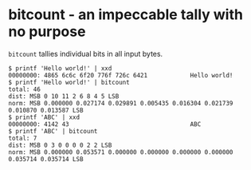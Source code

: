 bitcount - an impeccable tally with no purpose
================================================
`bitcount` tallies individual bits in all input bytes.

```
$ printf 'Hello world!' | xxd
00000000: 4865 6c6c 6f20 776f 726c 6421            Hello world!
$ printf 'Hello world!' | bitcount
total: 46
dist: MSB 0 10 11 2 6 8 4 5 LSB
norm: MSB 0.000000 0.027174 0.029891 0.005435 0.016304 0.021739 0.010870 0.013587 LSB
$ printf 'ABC' | xxd
00000000: 4142 43                                  ABC
$ printf 'ABC' | bitcount
total: 7
dist: MSB 0 3 0 0 0 0 2 2 LSB
norm: MSB 0.000000 0.053571 0.000000 0.000000 0.000000 0.000000 0.035714 0.035714 LSB
```
